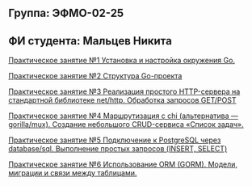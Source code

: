 ## Группа: ЭФМО-02-25

## ФИ студента: Мальцев Никита

[Практическое занятие №1
Установка и настройка окружения Go.](./001-practice)

[Практическое занятие №2 Структура Go-проекта](./002-practice)

[Практическое занятие №3 Реализация простого HTTP-сервера на стандартной библиотеке net/http. Обработка запросов GET/POST](./003-practice)

[Практическое занятие №4 Маршрутизация с chi (альтернатива — gorilla/mux). Создание небольшого CRUD-сервиса «Список задач».](./004-practice)

[Практическое занятие №5 Подключение к PostgreSQL через database/sql. Выполнение простых запросов (INSERT, SELECT)](./005-practice)

[Практическое занятие №6 Использование ORM (GORM). Модели, миграции и связи между таблицами.](./006-practice)
